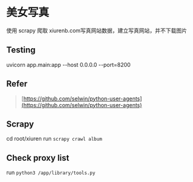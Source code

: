 # 美女写真

使用 scrapy 爬取 xiurenb.com写真网站数据，建立写真网站，并不下载图片

## Testing
uvicorn app.main:app --host 0.0.0.0 --port=8200

## Refer
> [https://github.com/selwin/python-user-agents](https://github.com/selwin/python-user-agents)

## Scrapy
cd root/xiuren
run `scrapy crawl album`

## Check proxy list
run `python3 /app/library/tools.py`